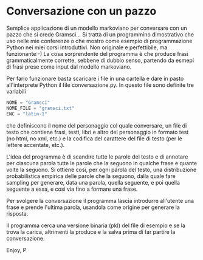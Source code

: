 # Conversazione con un pazzo

Semplice applicazione di un modello markoviano per conversare con un pazzo che si crede Gramsci... Si tratta di un programmino dimostrativo che uso nelle mie conferenze o che mostro come esempio di programmazione Python nei miei corsi introduttivi. Non originale e perfettibile, ma funzionante:-) La cosa sorprendente del programma è che produce frasi grammaticalmente corrette, sebbene di dubbio senso, partendo da esmepi di frasi prese come input dal modello markoviano.

Per farlo funzionare basta scaricare i file in una cartella e dare in pasto all'interprete Python il file conversazione.py. In questo file sono definite tre variabili

```python
NOME = "Gramsci"
NOME_FILE = "gramsci.txt"
ENC = "latin-1"
```

che definiscono il nome del personaggio col quale conversare, un file di testo che contiene frasi, testi, libri e altro del personaggio in formato test (no html, no xml, etc.) e la codifica del carattere del file di testo (per le lettere accentate, etc.).

L'idea del programma è di scandire tutte le parole del testo e di annotare per ciascuna parola tutte le parole che la seguono in qualche frase e quante volte la seguono. Si ottiene così, per ogni parola del testo, una distribuzione probabilistica empirica delle parole che la seguono, dalla quale fare sampling per generare, data una parola, quella seguente, e poi quella seguente a essa, e così via fino a formare una frase.

Per svolgere la conversazione il programma lascia introdurre all'utente una frase e prende l'ultima parola, usandola come origine per generare la risposta.

Il programma cerca una versione binaria (pkl) del file di esempio e se la trova la carica, altrimenti la produce e la salva prima di far partire la conversazione.

Enjoy,
P
